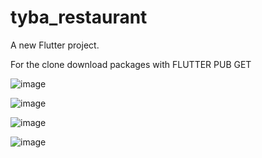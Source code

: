 # tyba_restaurant

A new Flutter project.

For the clone download packages with FLUTTER PUB GET 


![image](https://user-images.githubusercontent.com/70789896/179688591-4afefa49-15fc-4a8e-a6ef-f5b8da69081e.png)

![image](https://user-images.githubusercontent.com/70789896/179688683-5d68435e-b631-40a0-bcb1-2839559349c5.png)

![image](https://user-images.githubusercontent.com/70789896/179688742-c7d49c47-2943-4ca4-8974-afd0932a9427.png)

![image](https://user-images.githubusercontent.com/70789896/179689556-2e1b7312-3cbb-4807-9a7f-a67d5dfed2f4.png)
